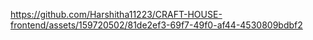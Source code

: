 https://github.com/Harshitha11223/CRAFT-HOUSE-frontend/assets/159720502/81de2ef3-69f7-49f0-af44-4530809bdbf2

